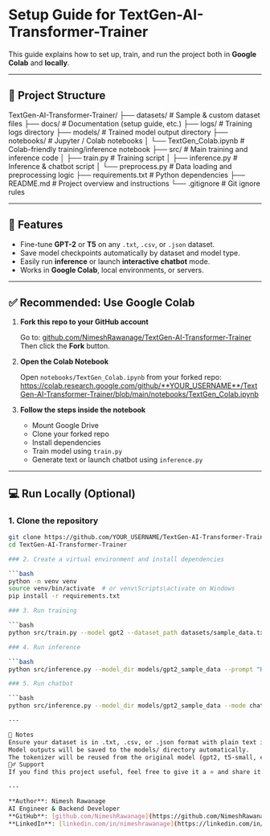 #  Setup Guide for TextGen-AI-Transformer-Trainer

This guide explains how to set up, train, and run the project both in **Google Colab** and **locally**.

---

## 📁 Project Structure

TextGen-AI-Transformer-Trainer/
├── datasets/                 # Sample & custom dataset files
├── docs/                     # Documentation (setup guide, etc.)
├── logs/                     # Training logs directory
├── models/                   # Trained model output directory
├── notebooks/                # Jupyter / Colab notebooks
│   └── TextGen_Colab.ipynb   # Colab-friendly training/inference notebook
├── src/                      # Main training and inference code
│   ├── train.py              # Training script
│   ├── inference.py          # Inference & chatbot script
│   └── preprocess.py         # Data loading and preprocessing logic
├── requirements.txt          # Python dependencies
├── README.md                 # Project overview and instructions
└── .gitignore                # Git ignore rules



---

## 🧠 Features

- Fine-tune **GPT-2** or **T5** on any `.txt`, `.csv`, or `.json` dataset.
- Save model checkpoints automatically by dataset and model type.
- Easily run **inference** or launch **interactive chatbot** mode.
- Works in **Google Colab**, local environments, or servers.

---

## ✅ Recommended: Use Google Colab

1. **Fork this repo to your GitHub account**

    Go to: [github.com/NimeshRawanage/TextGen-AI-Transformer-Trainer](https://github.com/NimeshRawanage/TextGen-AI-Transformer-Trainer)  
    Then click the **Fork** button.

2. **Open the Colab Notebook**

    Open `notebooks/TextGen_Colab.ipynb` from your forked repo:  
    https://colab.research.google.com/github/**YOUR_USERNAME**/TextGen-AI-Transformer-Trainer/blob/main/notebooks/TextGen_Colab.ipynb

3. **Follow the steps inside the notebook**

    - Mount Google Drive
    - Clone your forked repo
    - Install dependencies
    - Train model using `train.py`
    - Generate text or launch chatbot using `inference.py`

---

## 💻 Run Locally (Optional)

### 1. Clone the repository

```bash
git clone https://github.com/YOUR_USERNAME/TextGen-AI-Transformer-Trainer.git
cd TextGen-AI-Transformer-Trainer

### 2. Create a virtual environment and install dependencies

```bash
python -m venv venv
source venv/bin/activate  # or venv\Scripts\activate on Windows
pip install -r requirements.txt

### 3. Run training

```bash
python src/train.py --model gpt2 --dataset_path datasets/sample_data.txt --epochs 3 --batch_size 4 --output_dir models/

### 4. Run inference

```bash
python src/inference.py --model_dir models/gpt2_sample_data --prompt "Hello, how are you?" --max_length 50

### 5. Run chatbot

```bash
python src/inference.py --model_dir models/gpt2_sample_data --mode chat

---

📝 Notes
Ensure your dataset is in .txt, .csv, or .json format with plain text in the first column (for .csv or .json).
Model outputs will be saved to the models/ directory automatically.
The tokenizer will be reused from the original model (gpt2, t5-small, etc.).
🙋‍♂️ Support
If you find this project useful, feel free to give it a ⭐ and share it.

---

**Author**: Nimesh Rawanage  
AI Engineer & Backend Developer  
**GitHub**: [github.com/NimeshRawanage](https://github.com/NimeshRawanage)  
**LinkedIn**: [linkedin.com/in/nimeshrawanage](https://linkedin.com/in/nimeshrawanage)

